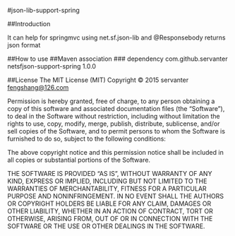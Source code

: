 #json-lib-support-spring

##Introduction

<p>It can help for springmvc using net.sf.json-lib and @Responsebody returns json format</p>
##How to use
    <mvc:annotation-driven>
        <mvc:message-converters>
            <bean id="netJsonHttpMessageConverter" class="com.github.servanter.net.sf.json.support.spring.NetJsonHttpMessageConverter">
                <property name="charset" value="GBK">
            </bean>
        </mvc:message-converters>
    </mvc:annotation-driven>
##Maven association
### dependency
        <dependency>
        	<groupId>com.github.servanter</groupId>
        	<artifactId>netsfjson-support-spring</artifactId>
        	<version>1.0.0</version>
        </dependency>

##License
The MIT License (MIT)
Copyright © 2015 servanter <fengshang@126.com>

Permission is hereby granted, free of charge, to any person obtaining a copy of this software and associated documentation files (the “Software”), to deal in the Software without restriction, including without limitation the rights to use, copy, modify, merge, publish, distribute, sublicense, and/or sell copies of the Software, and to permit persons to whom the Software is furnished to do so, subject to the following conditions:

The above copyright notice and this permission notice shall be included in all copies or substantial portions of the Software.

THE SOFTWARE IS PROVIDED “AS IS”, WITHOUT WARRANTY OF ANY KIND, EXPRESS OR IMPLIED, INCLUDING BUT NOT LIMITED TO THE WARRANTIES OF MERCHANTABILITY, FITNESS FOR A PARTICULAR PURPOSE AND NONINFRINGEMENT. IN NO EVENT SHALL THE AUTHORS OR COPYRIGHT HOLDERS BE LIABLE FOR ANY CLAIM, DAMAGES OR OTHER LIABILITY, WHETHER IN AN ACTION OF CONTRACT, TORT OR OTHERWISE, ARISING FROM, OUT OF OR IN CONNECTION WITH THE SOFTWARE OR THE USE OR OTHER DEALINGS IN THE SOFTWARE.
